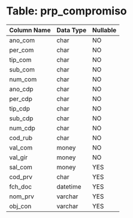 # Table: prp_compromiso

| Column Name | Data Type | Nullable |
|-------------|-----------|----------|
| ano_com | char | NO |
| per_com | char | NO |
| tip_com | char | NO |
| sub_com | char | NO |
| num_com | char | NO |
| ano_cdp | char | NO |
| per_cdp | char | NO |
| tip_cdp | char | NO |
| sub_cdp | char | NO |
| num_cdp | char | NO |
| cod_rub | char | NO |
| val_com | money | NO |
| val_gir | money | NO |
| sal_com | money | YES |
| cod_prv | char | YES |
| fch_doc | datetime | YES |
| nom_prv | varchar | YES |
| obj_con | varchar | YES |
